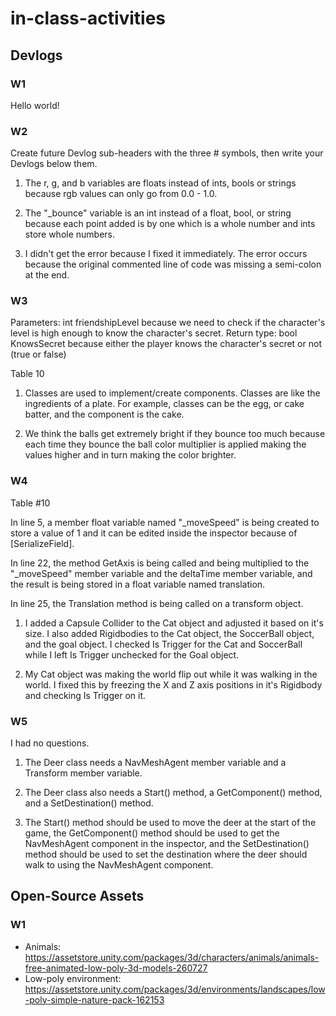 # in-class-activities
## Devlogs
### W1
Hello world!

### W2
Create future Devlog sub-headers with the three # symbols, then write your Devlogs below them.

1. The r, g, and b variables are floats instead of ints, bools or
strings because rgb values can only go from 0.0 - 1.0.

2. The "_bounce" variable is an int instead of a float, bool, or string
because each point added is by one which is a whole number and ints store
whole numbers.

3. I didn't get the error because I fixed it immediately. The error occurs
because the original commented line of code was missing a semi-colon at 
the end.

### W3

Parameters: int friendshipLevel because we need to check if
the character's level is high enough to know the character's
secret.
Return type: bool KnowsSecret because either the player knows
the character's secret or not (true or false)

Table 10

1. Classes are used to implement/create components. Classes are 
like the ingredients of a plate. For example, classes can be the 
egg, or cake batter, and the component is the cake.

2. We think the balls get extremely bright if they bounce
too much because each time they bounce the ball color multiplier
is applied making the values higher and in turn making the color
brighter.

### W4

Table #10

In line 5, a member float variable named "_moveSpeed" is being 
created to store a value of 1 and it can be edited inside the 
inspector because of  [SerializeField].

In line 22, the method GetAxis is being called and being multiplied
to the "_moveSpeed" member variable and the deltaTime member variable,
and the result is being stored in a float variable named translation.

In line 25, the Translation method is being called on a transform object.

1. I added a Capsule Collider to the Cat object and adjusted it based on
it's size. I also added Rigidbodies to the Cat object, the SoccerBall object,
and the goal object. I checked Is Trigger for the Cat and SoccerBall while I
left Is Trigger unchecked for the Goal object.

2. My Cat object was making the world flip out while it was walking
in the world. I fixed this by freezing the X and Z axis positions
in it's Rigidbody and checking Is Trigger on it.

### W5
I had no questions.

1. The Deer class needs a NavMeshAgent member variable and a Transform member
variable.

2. The Deer class also needs a Start() method, a GetComponent() method, and
a SetDestination() method.

3. The Start() method should be used to move the deer at the start of the game,
the GetComponent() method should be used to get the NavMeshAgent component in the
inspector, and the SetDestination() method should be used to set the destination
where the deer should walk to using the NavMeshAgent component.

## Open-Source Assets
### W1
- Animals: https://assetstore.unity.com/packages/3d/characters/animals/animals-free-animated-low-poly-3d-models-260727 
- Low-poly environment: https://assetstore.unity.com/packages/3d/environments/landscapes/low-poly-simple-nature-pack-162153 